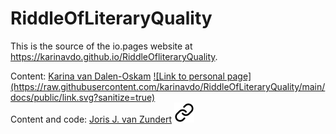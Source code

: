 # RiddleOfLiteraryQuality

This is the source of the io.pages website at https://karinavdo.github.io/RiddleOfliteraryQuality.

<div>
    Content: <a href="https://www.huygens.knaw.nl/medewerkers/karina-van-dalen-oskam/">Karina van Dalen-Oskam</a> <a href="https://www.huygens.knaw.nl/medewerkers/karina-van-dalen-oskam/">![Link to personal page](https://raw.githubusercontent.com/karinavdo/RiddleOfLiteraryQuality/main/docs/public/link.svg?sanitize=true)</a>
</div>
<div>
    Content and code: <a href="https://foxandbadger.org/about/">Joris J. van Zundert</a> <a href="https://foxandbadger.org/about/"><img src="https://raw.githubusercontent.com/karinavdo/RiddleOfLiteraryQuality/main/docs/public/link.svg?sanitize=true"></img></a>
<div>
